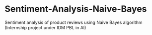 # Sentiment-Analysis-Naive-Bayes
Sentiment analysis of product reviews using Naive Bayes algorithm (Internship project under IDM PBL in AI)

